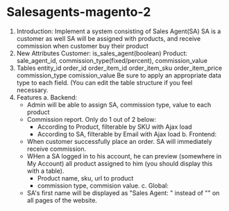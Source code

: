 # Salesagents-magento-2
1. Introduction:
  Implement a system consisting of Sales Agent(SA)
  SA is a customer as well
  SA will be assigned with products, and receive commission when customer buy their product
2. New Attributes
  Customer: is_sales_agent(boolean)
  Product: sale_agent_id, commission_type(fixed/percent), commission_value
3. Tables
  entity_id
  order_id
  order_item_id
  order_item_sku
  order_item_price
  commission_type
  comission_value
  Be sure to apply an appropriate data type to each field. (You can edit the table structure if you feel
  necessary.
4. Features
  a. Backend:
    - Admin will be able to assign SA, commission type, value to each product
    - Commission report. Only do 1 out of 2 below:
      + According to Product, filterable by SKU with Ajax load
      + According to SA, filterable by Email with Ajax load
  b. Frontend:
    - When customer successfully place an order. SA will immediately receive commission.
    - WHen a SA logged in to his account, he can preview (somewhere in My Account) all product assigned
      to him (you should display this with a table).
      + Product name, sku, url to product
      + commission type, commision value.
  c. Global:
    - SA's first name will be displayed as "Sales Agent: <firstname>" instead of "<firstname>" on
      all pages of the website.
